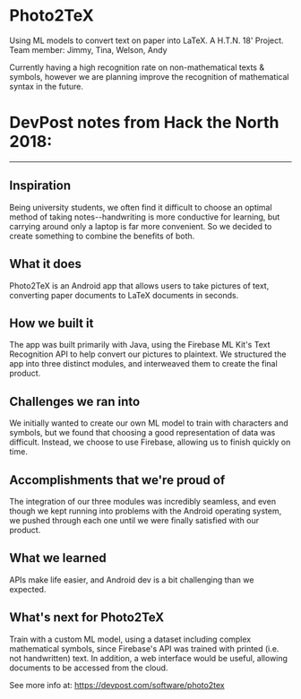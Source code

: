 # Photo2TeX
Using ML models to convert text on paper into LaTeX. A H.T.N. 18' Project. Team member: Jimmy, Tina, Welson, Andy

Currently having a high recognition rate on non-mathematical texts & symbols, however we are planning improve the recognition of mathematical syntax in the future.

# DevPost notes from Hack the North 2018:
-------------------------

## Inspiration
Being university students, we often find it difficult to choose an optimal method of taking notes--handwriting is more conductive for learning, but carrying around only a laptop is far more convenient. So we decided to create something to combine the benefits of both.

## What it does
Photo2TeX is an Android app that allows users to take pictures of text, converting paper documents to LaTeX documents in seconds.

## How we built it
The app was built primarily with Java, using the Firebase ML Kit's Text Recognition API to help convert our pictures to plaintext. We structured the app into three distinct modules, and interweaved them to create the final product.

## Challenges we ran into
We initially wanted to create our own ML model to train with characters and symbols, but we found that choosing a good representation of data was difficult. Instead, we choose to use Firebase, allowing us to finish quickly on time.

## Accomplishments that we're proud of
The integration of our three modules was incredibly seamless, and even though we kept running into problems with the Android operating system, we pushed through each one until we were finally satisfied with our product.

## What we learned
APIs make life easier, and Android dev is a bit challenging than we expected.

## What's next for Photo2TeX
Train with a custom ML model, using a dataset including complex mathematical symbols, since Firebase's API was trained with printed (i.e. not handwritten) text. In addition, a web interface would be useful, allowing documents to be accessed from the cloud.

See more info at: https://devpost.com/software/photo2tex
